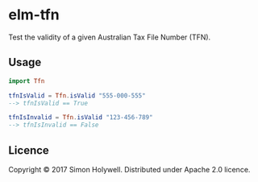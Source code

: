 # elm-tfn

Test the validity of a given Australian Tax File Number (TFN).

## Usage

```elm
import Tfn

tfnIsValid = Tfn.isValid "555-000-555"
--> tfnIsValid == True

tfnIsInvalid = Tfn.isValid "123-456-789"
--> tfnIsInvalid == False
```

## Licence

Copyright © 2017 Simon Holywell.
Distributed under Apache 2.0 licence.

